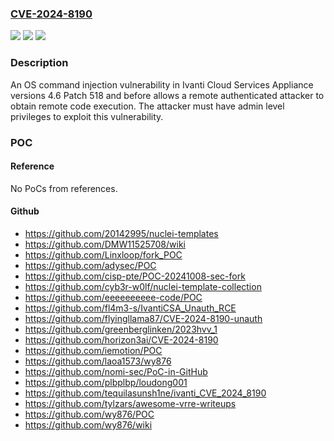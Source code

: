 ### [CVE-2024-8190](https://cve.mitre.org/cgi-bin/cvename.cgi?name=CVE-2024-8190)
![](https://img.shields.io/static/v1?label=Product&message=CSA%20(Cloud%20Services%20Appliance)&color=blue)
![](https://img.shields.io/static/v1?label=Version&message=n%2Fa&color=blue)
![](https://img.shields.io/static/v1?label=Vulnerability&message=CWE-78%20Improper%20Neutralization%20of%20Special%20Elements%20used%20in%20an%20OS%20Command%20('OS%20Command%20Injection')&color=brighgreen)

### Description

An OS command injection vulnerability in Ivanti Cloud Services Appliance versions 4.6 Patch 518 and before allows a remote authenticated attacker to obtain remote code execution. The attacker must have admin level privileges to exploit this vulnerability.

### POC

#### Reference
No PoCs from references.

#### Github
- https://github.com/20142995/nuclei-templates
- https://github.com/DMW11525708/wiki
- https://github.com/Linxloop/fork_POC
- https://github.com/adysec/POC
- https://github.com/cisp-pte/POC-20241008-sec-fork
- https://github.com/cyb3r-w0lf/nuclei-template-collection
- https://github.com/eeeeeeeeee-code/POC
- https://github.com/fl4m3-s/IvantiCSA_Unauth_RCE
- https://github.com/flyingllama87/CVE-2024-8190-unauth
- https://github.com/greenberglinken/2023hvv_1
- https://github.com/horizon3ai/CVE-2024-8190
- https://github.com/iemotion/POC
- https://github.com/laoa1573/wy876
- https://github.com/nomi-sec/PoC-in-GitHub
- https://github.com/plbplbp/loudong001
- https://github.com/tequilasunsh1ne/ivanti_CVE_2024_8190
- https://github.com/tylzars/awesome-vrre-writeups
- https://github.com/wy876/POC
- https://github.com/wy876/wiki

